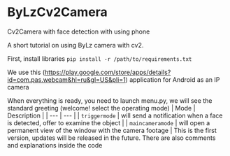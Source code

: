 # ByLzCv2Camera
Cv2Camera with face detection with using phone

A short tutorial on using ByLz camera with cv2.

First, install libraries
`pip install -r /path/to/requirements.txt`

We use this 
(https://play.google.com/store/apps/details?id=com.pas.webcam&hl=ru&gl=US&pli=1) 
application for Android as an IP camera

When everything is ready, you need to launch menu.py, we will see the standard greeting
(welcome!
select the operating mode)
| Mode | Description |
| --- | --- |
| `triggermode` | will send a notification when a face is detected, offer to examine the object |
| `maincameramode` | will open a permanent view of the window with the camera footage |
This is the first version, updates will be released in the future. There are also comments and explanations inside the code
